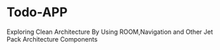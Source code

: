 # Todo-APP
Exploring Clean Architecture By Using ROOM,Navigation and Other Jet Pack Architecture Components

